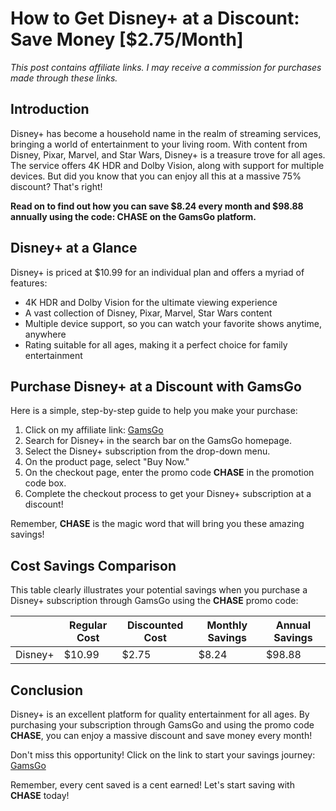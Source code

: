 # How to Get Disney+ at a Discount: Save Money [$2.75/Month]

*This post contains affiliate links. I may receive a commission for purchases made through these links.*

## Introduction

Disney+ has become a household name in the realm of streaming services, bringing a world of entertainment to your living room. With content from Disney, Pixar, Marvel, and Star Wars, Disney+ is a treasure trove for all ages. The service offers 4K HDR and Dolby Vision, along with support for multiple devices. But did you know that you can enjoy all this at a massive 75% discount? That's right! 

**Read on to find out how you can save $8.24 every month and $98.88 annually using the code: CHASE on the GamsGo platform.**

## Disney+ at a Glance 

Disney+ is priced at $10.99 for an individual plan and offers a myriad of features:

- 4K HDR and Dolby Vision for the ultimate viewing experience
- A vast collection of Disney, Pixar, Marvel, Star Wars content
- Multiple device support, so you can watch your favorite shows anytime, anywhere
- Rating suitable for all ages, making it a perfect choice for family entertainment

## Purchase Disney+ at a Discount with GamsGo

Here is a simple, step-by-step guide to help you make your purchase:

1. Click on my affiliate link: [GamsGo](https://www.gamsgo.com/partner/ykeX7B)
2. Search for Disney+ in the search bar on the GamsGo homepage.
3. Select the Disney+ subscription from the drop-down menu.
4. On the product page, select "Buy Now."
5. On the checkout page, enter the promo code **CHASE** in the promotion code box.
6. Complete the checkout process to get your Disney+ subscription at a discount!

Remember, **CHASE** is the magic word that will bring you these amazing savings!

## Cost Savings Comparison

This table clearly illustrates your potential savings when you purchase a Disney+ subscription through GamsGo using the **CHASE** promo code:

|             | Regular Cost | Discounted Cost | Monthly Savings | Annual Savings |
|-------------|--------------|-----------------|-----------------|----------------|
| Disney+     | $10.99       | $2.75           | $8.24           | $98.88         |

## Conclusion

Disney+ is an excellent platform for quality entertainment for all ages. By purchasing your subscription through GamsGo and using the promo code **CHASE**, you can enjoy a massive discount and save money every month!

Don't miss this opportunity! Click on the link to start your savings journey: [GamsGo](https://www.gamsgo.com/partner/ykeX7B)

Remember, every cent saved is a cent earned! Let's start saving with **CHASE** today!